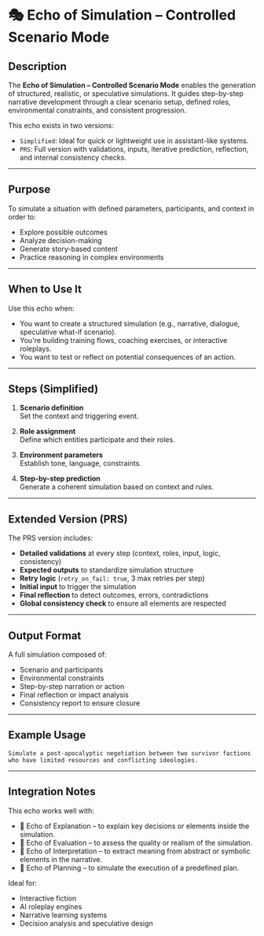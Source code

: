 # 🎭 Echo of Simulation – Controlled Scenario Mode

## Description

The **Echo of Simulation – Controlled Scenario Mode** enables the generation of structured, realistic, or speculative simulations. It guides step-by-step narrative development through a clear scenario setup, defined roles, environmental constraints, and consistent progression.

This echo exists in two versions:

- `Simplified`: Ideal for quick or lightweight use in assistant-like systems.
- `PRS`: Full version with validations, inputs, iterative prediction, reflection, and internal consistency checks.

---

## Purpose

To simulate a situation with defined parameters, participants, and context in order to:

- Explore possible outcomes
- Analyze decision-making
- Generate story-based content
- Practice reasoning in complex environments

---

## When to Use It

Use this echo when:

- You want to create a structured simulation (e.g., narrative, dialogue, speculative what-if scenario).
- You're building training flows, coaching exercises, or interactive roleplays.
- You want to test or reflect on potential consequences of an action.

---

## Steps (Simplified)

1. **Scenario definition**  
   Set the context and triggering event.

2. **Role assignment**  
   Define which entities participate and their roles.

3. **Environment parameters**  
   Establish tone, language, constraints.

4. **Step-by-step prediction**  
   Generate a coherent simulation based on context and rules.

---

## Extended Version (PRS)

The PRS version includes:

- **Detailed validations** at every step (context, roles, input, logic, consistency)
- **Expected outputs** to standardize simulation structure
- **Retry logic** (`retry_on_fail: true`, 3 max retries per step)
- **Initial input** to trigger the simulation
- **Final reflection** to detect outcomes, errors, contradictions
- **Global consistency check** to ensure all elements are respected

---

## Output Format

A full simulation composed of:

- Scenario and participants
- Environmental constraints
- Step-by-step narration or action
- Final reflection or impact analysis
- Consistency report to ensure closure

---

## Example Usage

```text
Simulate a post-apocalyptic negotiation between two survivor factions who have limited resources and conflicting ideologies.
```

---

## Integration Notes

This echo works well with:

- 📘 Echo of Explanation – to explain key decisions or elements inside the simulation.
- 🧪 Echo of Evaluation – to assess the quality or realism of the simulation.
- 🧿 Echo of Interpretation – to extract meaning from abstract or symbolic elements in the narrative.
- 🧭 Echo of Planning – to simulate the execution of a predefined plan.

Ideal for:

- Interactive fiction
- AI roleplay engines
- Narrative learning systems
- Decision analysis and speculative design
